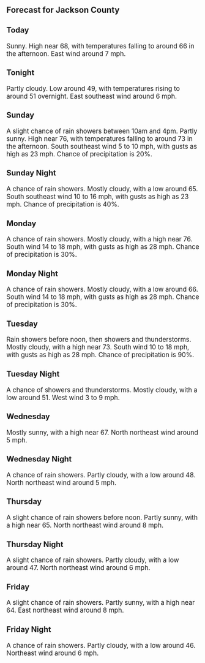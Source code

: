 <div>
   <h2>Forecast for Jackson County</h2>
   <p>
      <div style="font-size:120%">
         <h3>Today</h3>Sunny. High near 68, with temperatures falling to around 66 in the afternoon. East wind around 7 mph.<br></div>
   </p>
   <p>
      <div style="font-size:120%">
         <h3>Tonight</h3>Partly cloudy. Low around 49, with temperatures rising to around 51 overnight. East southeast wind around 6 mph.<br></div>
   </p>
   <p>
      <div style="font-size:120%">
         <h3>Sunday</h3>A slight chance of rain showers between 10am and 4pm. Partly sunny. High near 76, with temperatures falling to around 73 in
         the afternoon. South southeast wind 5 to 10 mph, with gusts as high as 23 mph. Chance of precipitation is 20%.<br></div>
   </p>
   <p>
      <div style="font-size:120%">
         <h3>Sunday Night</h3>A chance of rain showers. Mostly cloudy, with a low around 65. South southeast wind 10 to 16 mph, with gusts as high as 23
         mph. Chance of precipitation is 40%.<br></div>
   </p>
   <p>
      <div style="font-size:120%">
         <h3>Monday</h3>A chance of rain showers. Mostly cloudy, with a high near 76. South wind 14 to 18 mph, with gusts as high as 28 mph. Chance
         of precipitation is 30%.<br></div>
   </p>
   <p>
      <div style="font-size:120%">
         <h3>Monday Night</h3>A chance of rain showers. Mostly cloudy, with a low around 66. South wind 14 to 18 mph, with gusts as high as 28 mph. Chance
         of precipitation is 30%.<br></div>
   </p>
   <p>
      <div style="font-size:120%">
         <h3>Tuesday</h3>Rain showers before noon, then showers and thunderstorms. Mostly cloudy, with a high near 73. South wind 10 to 18 mph, with
         gusts as high as 28 mph. Chance of precipitation is 90%.<br></div>
   </p>
   <p>
      <div style="font-size:120%">
         <h3>Tuesday Night</h3>A chance of showers and thunderstorms. Mostly cloudy, with a low around 51. West wind 3 to 9 mph.<br></div>
   </p>
   <p>
      <div style="font-size:120%">
         <h3>Wednesday</h3>Mostly sunny, with a high near 67. North northeast wind around 5 mph.<br></div>
   </p>
   <p>
      <div style="font-size:120%">
         <h3>Wednesday Night</h3>A chance of rain showers. Partly cloudy, with a low around 48. North northeast wind around 5 mph.<br></div>
   </p>
   <p>
      <div style="font-size:120%">
         <h3>Thursday</h3>A slight chance of rain showers before noon. Partly sunny, with a high near 65. North northeast wind around 8 mph.<br></div>
   </p>
   <p>
      <div style="font-size:120%">
         <h3>Thursday Night</h3>A slight chance of rain showers. Partly cloudy, with a low around 47. North northeast wind around 6 mph.<br></div>
   </p>
   <p>
      <div style="font-size:120%">
         <h3>Friday</h3>A slight chance of rain showers. Partly sunny, with a high near 64. East northeast wind around 8 mph.<br></div>
   </p>
   <p>
      <div style="font-size:120%">
         <h3>Friday Night</h3>A chance of rain showers. Partly cloudy, with a low around 46. Northeast wind around 6 mph.<br></div>
   </p>
</div>